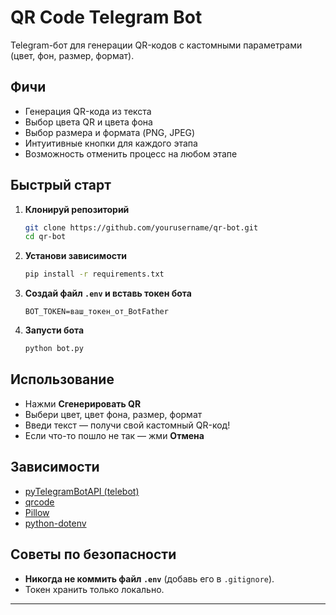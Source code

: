# QR Code Telegram Bot

Telegram-бот для генерации QR-кодов с кастомными параметрами (цвет, фон, размер, формат).

## Фичи

- Генерация QR-кода из текста
- Выбор цвета QR и цвета фона
- Выбор размера и формата (PNG, JPEG)
- Интуитивные кнопки для каждого этапа
- Возможность отменить процесс на любом этапе

## Быстрый старт

1. **Клонируй репозиторий**
    ```bash
    git clone https://github.com/yourusername/qr-bot.git
    cd qr-bot
    ```

2. **Установи зависимости**
    ```bash
    pip install -r requirements.txt
    ```

3. **Создай файл `.env` и вставь токен бота**
    ```
    BOT_TOKEN=ваш_токен_от_BotFather
    ```

4. **Запусти бота**
    ```bash
    python bot.py
    ```

## Использование

- Нажми **Сгенерировать QR**
- Выбери цвет, цвет фона, размер, формат
- Введи текст — получи свой кастомный QR-код!
- Если что-то пошло не так — жми **Отмена**

## Зависимости

- [pyTelegramBotAPI (telebot)](https://pypi.org/project/pyTelegramBotAPI/)
- [qrcode](https://pypi.org/project/qrcode/)
- [Pillow](https://pypi.org/project/Pillow/)
- [python-dotenv](https://pypi.org/project/python-dotenv/)

## Советы по безопасности

- **Никогда не коммить файл `.env`** (добавь его в `.gitignore`).
- Токен хранить только локально.

---
